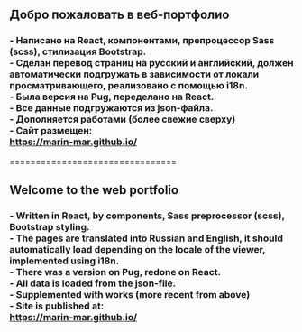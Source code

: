 <h2>Добро пожаловать в веб-портфолио</h2>
<h3>
- Написано на React, компонентами, препроцессор Sass (scss), стилизация Bootstrap.<br>
- Сделан перевод страниц на русский и английский, должен автоматически подгружать в зависимости от локали просматривающего, реализовано с помощью i18n.<br>
- Была версия на Pug, переделано на React.<br>
- Все данные подгружаются из json-файла.<br>
- Дополняется работами (более свежие сверху)<br>
- Сайт размещен:<br>
<a href="https://marin-mar.github.io/" rel="noreferrer" target="blank" >https://marin-mar.github.io/</a><br>
</h3>
================================
<h2>Welcome to the web portfolio</h2>
<h3>
- Written in React, by components, Sass preprocessor (scss), Bootstrap styling.<br>
- The pages are translated into Russian and English, it should automatically load depending on the locale of the viewer, implemented using i18n.<br>
- There was a version on Pug, redone on React.<br>
- All data is loaded from the json-file.<br>
- Supplemented with works (more recent from above)<br>
- Site is published at:<br>
<a href="https://marin-mar.github.io/" rel="noreferrer" target="blank" >https://marin-mar.github.io/</a><br>
</h3>